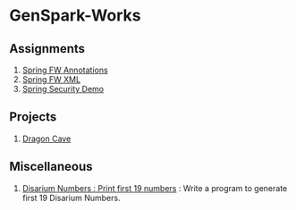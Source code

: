 # GenSpark-Works


## Assignments
 1. [Spring FW Annotations](https://github.com/Jugarcia15/GenSpark-Assignments/tree/main/Week3/SpringFWAnno_Config) 
 2. [Spring FW XML](https://github.com/Jugarcia15/GenSpark-Assignments/tree/main/Week3/SpringFWXML)
 3. [Spring Security Demo](https://github.com/Jugarcia15/GenSpark-Assignments/tree/main/SecurityDemoWk4)
 
## Projects 
 1. [Dragon Cave](https://github.com/Jugarcia15/GenSpark-Assignments/tree/main/Projects/Dragon_Cave/DragonCave)

## Miscellaneous
 1. [Disarium Numbers : Print first 19 numbers](https://github.com/Jugarcia15/GenSpark-Assignments/tree/main/DisariumNumbersWk4) : Write a program to generate first 19 Disarium Numbers.

